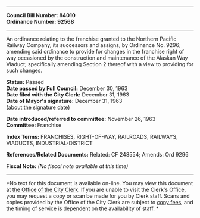 * * * * *  
  
**Council Bill Number: [](#h0)[](#h2)84010**   
**Ordinance Number: 92568**  
  
* * * * *  
  
An ordinance relating to the franchise granted to the Northern Pacific Railway Company, its successors and assigns, by Ordinance No. 9296; amending said ordinance to provide for changes in the franchise right of way occasioned by the construction and maintenance of the Alaskan Way Viaduct; specifically amending Section 2 thereof with a view to providing for such changes.  
  
**Status:** Passed   
**Date passed by Full Council:** December 30, 1963   
**Date filed with the City Clerk:** December 31, 1963   
**Date of Mayor's signature:** December 31, 1963   
[(about the signature date)](/~public/approvaldate.htm)   
  
  
**Date introduced/referred to committee:** November 26, 1963   
**Committee:** Franchise   
  
**Index Terms:** FRANCHISES, RIGHT-OF-WAY, RAILROADS, RAILWAYS, VIADUCTS, INDUSTRIAL-DISTRICT  
  
**References/Related Documents:** Related: CF 248554; Amends: Ord 9296  
  
**Fiscal Note:** *(No fiscal note available at this time)*  
  
* * * * *  
  
*No text for this document is available on-line. You may view this document at [the Office of the City Clerk](http://www.seattle.gov/leg/clerk/contactUs.htm). If you are unable to visit the Clerk's Office, you may request a copy or scan be made for you by Clerk staff. Scans and copies provided by the Office of the City Clerk are subject to [copy fees](http://clerk.seattle.gov/~public/clerkfees.htm), and the timing of service is dependent on the availability of staff. *  
  
  
